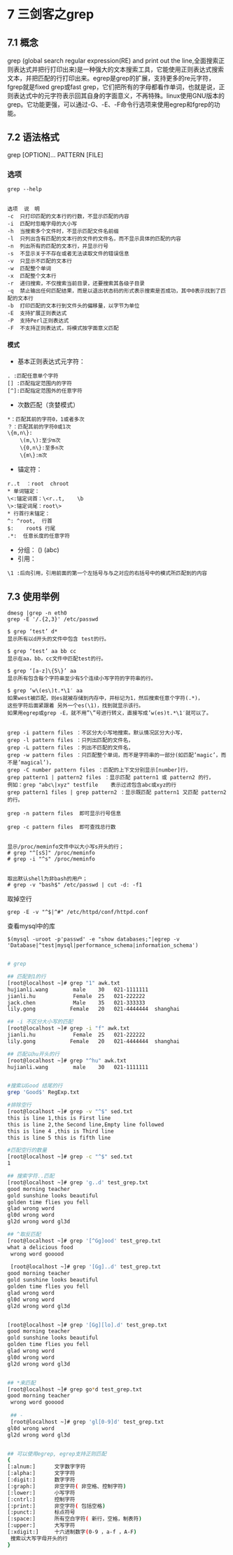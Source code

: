 # 7 三剑客之grep

## 7.1 概念

grep (global search regular expression(RE) and print out the line,全面搜索正则表达式并把行打印出来)是一种强大的文本搜索工具，它能使用正则表达式搜索文本，并把匹配的行打印出来。egrep是grep的扩展，支持更多的re元字符， fgrep就是fixed grep或fast grep，它们把所有的字母都看作单词，也就是说，正则表达式中的元字符表示回其自身的字面意义，不再特殊。linux使用GNU版本的grep。它功能更强，可以通过-G、-E、-F命令行选项来使用egrep和fgrep的功能。

## 7.2 语法格式

grep [OPTION]... PATTERN [FILE]

###  选项

    grep --help
    
    
    选项	说　明
    -c	只打印匹配的文本行的行数，不显示匹配的内容
    -i	匹配时忽略字母的大小写
    -h	当搜索多个文件时，不显示匹配文件名前缀
    -l	只列出含有匹配的文本行的文件的文件名，而不显示具体的匹配的内容
    -n	列出所有的匹配的文本行，并显示行号
    -s	不显示关于不存在或者无法读取文件的错误信息
    -v	只显示不匹配的文本行
    -w	匹配整个单词
    -x	匹配整个文本行
    -r	递归搜索，不仅搜索当前目录，还要搜索其各级子目录
    -q	禁止输出任何匹配结果，而是以退出状态码的形式表示搜索是否成功，其中0表示找到了匹配的文本行
    -b	打印匹配的文本行到文件头的偏移量，以字节为单位
    -E	支持扩展正则表达式
    -P	支持Perl正则表达式
    -F	不支持正则表达式，将模式按字面意义匹配

#### 模式

* 基本正则表达式元字符：

```
. :匹配任意单个字符
[] :匹配指定范围内的字符
[^]:匹配指定范围外的任意字符
```

* 次数匹配（贪婪模式）

```
*：匹配其前的字符0，1或者多次
？：匹配其前的字符0或1次
\{m,n\}:
    \(m,\):至少m次
    \{0,n\}:至多n次
    \{m\}:m次
```

* 锚定符：

```
r..t  ：root  chroot
* 单词锚定：
\<:锚定词首：\<r..t,    \b
\>:锚定词尾：root\>
* 行首行末锚定：
^: ^root,  行首
$:    root$ 行尾
.*:  任意长度的任意字符
```

* 分组：
\(\)
\(abc\)
* 引用：

```
\1 :后向引用，引用前面的第一个左括号与与之对应的右括号中的模式所匹配到的内容

```

## 7.3 使用举例

```
dmesg |grep -n eth0
grep -E '/.{2,3}' /etc/passwd

$ grep ‘test’ d*
显示所有以d开头的文件中包含 test的行。

$ grep ‘test’ aa bb cc
显示在aa，bb，cc文件中匹配test的行。

$ grep ‘[a-z]\{5\}’ aa
显示所有包含每个字符串至少有5个连续小写字符的字符串的行。

$ grep ‘w\(es\)t.*\1′ aa
如果west被匹配，则es就被存储到内存中，并标记为1，然后搜索任意个字符(.*)，
这些字符后面紧跟着 另外一个es(\1)，找到就显示该行。
如果用egrep或grep -E，就不用”\”号进行转义，直接写成’w(es)t.*\1′就可以了。


grep -i pattern files ：不区分大小写地搜索。默认情况区分大小写，
grep -l pattern files ：只列出匹配的文件名，
grep -L pattern files ：列出不匹配的文件名，
grep -w pattern files ：只匹配整个单词，而不是字符串的一部分(如匹配’magic’，而不是’magical’)，
grep -C number pattern files ：匹配的上下文分别显示[number]行，
grep pattern1 | pattern2 files ：显示匹配 pattern1 或 pattern2 的行，
例如：grep "abc\|xyz" testfile    表示过滤包含abc或xyz的行
grep pattern1 files | grep pattern2 ：显示既匹配 pattern1 又匹配 pattern2 的行。

grep -n pattern files  即可显示行号信息

grep -c pattern files  即可查找总行数


显示/proc/meminfo文件中以大小写s开头的行；
# grep "^[sS]" /proc/meminfo
# grep -i "^s" /proc/meminfo


取出默认shell为非bash的用户；
# grep -v "bash$" /etc/passwd | cut -d: -f1
```

取掉空行

```
grep -E -v "^$|^#" /etc/httpd/conf/httpd.conf
```

查看mysql中的库

```
$(mysql -uroot -p'passwd' -e "show databases;"|egrep -v 'Database|^test|mysql|performance_schema|information_schema')
```

```bash

# grep

## 匹配到1的行
[root@localhost ~]# grep "1" awk.txt 
hujianli.wang        male    30   021-1111111
jianli.hu            Female  25   021-222222
jack.chen            Male    35   021-333333
lily.gong           Female   20   021-4444444  shanghai

## -i 不区分大小写的匹配
[root@localhost ~]# grep -i "f" awk.txt 
jianli.hu            Female  25   021-222222
lily.gong           Female   20   021-4444444  shanghai

## 匹配以hu开头的行
[root@localhost ~]# grep "^hu" awk.txt 
hujianli.wang        male    30   021-1111111


#搜索以Good 结尾的行
grep 'Good$' RegExp.txt

#排除空行
[root@localhost ~]# grep -v "^$" sed.txt 
this is line 1,this is First line
this is line 2,the Second line,Empty line followed
this is line 4 ,this is Third line 
this is line 5 this is fifth line

#匹配空行的数量
[root@localhost ~]# grep -c "^$" sed.txt 
1

## 搜索字符..匹配 
[root@localhost ~]# grep 'g..d' test_grep.txt 
good morning teacher 
gold sunshine looks beautiful 
golden time flies you fell 
glad wrong word 
gl0d wrong word 
gl2d wrong word gl3d

## ^取反匹配
[root@localhost ~]# grep '[^Gg]ood' test_grep.txt 
what a delicious food
 wrong word gooood
 
 [root@localhost ~]# grep '[Gg]..d' test_grep.txt 
good morning teacher 
gold sunshine looks beautiful 
golden time flies you fell 
glad wrong word 
gl0d wrong word 
gl2d wrong word gl3d


[root@localhost ~]# grep '[Gg][lo].d' test_grep.txt 
good morning teacher 
gold sunshine looks beautiful 
golden time flies you fell 
glad wrong word 
gl0d wrong word 
gl2d wrong word gl3d


## *来匹配
[root@localhost ~]# grep go*d test_grep.txt 
good morning teacher 
 wrong word gooood
 
 ## -
 [root@localhost ~]# grep 'gl[0-9]d' test_grep.txt 
gl0d wrong word 
gl2d wrong word gl3d


## 可以使用egrep, egrep支持正则匹配
{
[:alnum:]      文字数字字符 
[:alpha:]      文字字符 
[:digit:]      数字字符 
[:graph:]      非空字符( 非空格、控制字符) 
[:lower:]      小写字符 
[:cntrl:]      控制字符 
[:print:]      非空字符( 包括空格) 
[:punct:]      标点符号 
[:space:]      所有空白字符( 新行，空格，制表符) 
[:upper:]      大写字符 
[:xdigit:]     十六进制数字(0-9 ，a-f ，A-F) 
 搜索以大写字母开头的行
}
```